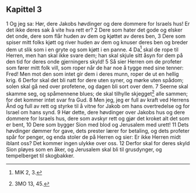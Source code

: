 ## Kapittel 3

1 Og jeg sa: Hør, dere Jakobs høvdinger og dere dommere for Israels hus! Er det ikke deres sak å vite hva rett er?
2 Dere som hater det gode og elsker det onde, dere som flår huden av dem og kjøttet av deres ben,
3 Dere som spiser mitt folks kjøtt og river huden av dem og knuser deres ben og breder dem ut slik som i en gryte og som kjøtt i en panne.
4 Da[^1] skal de rope til Herren, men han skal ikke svare dem; han skal skjule sitt åsyn for dem på den tid for deres onde gjerningers skyld!
5 Så sier Herren om de profeter som fører mitt folk vill, som roper når de har noe å tygge med sine tenner: Fred! Men mot den som intet gir dem i deres munn, roper de ut en hellig krig.
6 Derfor skal det bli natt for dere uten syner, og mørke uten spådom; solen skal gå ned over profetene, og dagen bli sort over dem.
7 Seerne skal skamme seg, og spåmennene blues; de skal tilhylle skjegget[^2] alle sammen; for det kommer intet svar fra Gud.
8 Men jeg, jeg er full av kraft ved Herrens Ånd og full av rett og styrke til å vitne for Jakob om hans overtredelse og for Israel om hans synd.
9 Hør dette, dere høvdinger over Jakobs hus og dere dommere for Israels hus, dere som avskyr rett og gjør det kroket alt det som er bent,
10 Dere som bygger Sion med blod og Jerusalem med urett!
11 Dets høvdinger dømmer for gave, dets prester lærer for betaling, og dets profeter spår for penger, og enda stoler de på Herren og sier: Er ikke Herren midt iblant oss? Det kommer ingen ulykke over oss.
12 Derfor skal for deres skyld Sion pløyes som en åker, og Jerusalem skal bli til grusdynger, og tempelberget til skogbakker.

[^1]:  MIK 2, 3.
[^2]:  3MO 13, 45.
